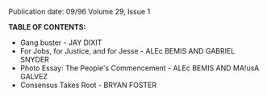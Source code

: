 Publication date: 09/96
Volume 29, Issue 1

**TABLE OF CONTENTS:**
- Gang buster - JAY DIXIT
- For Jobs, for Justice, and for Jesse - ALEc BEMIS AND GABRIEL SNYDER
- Photo Essay: The People's Commencement - ALEc BEMIS AND MA!usA GALVEZ
- Consensus Takes Root - BRYAN FOSTER

